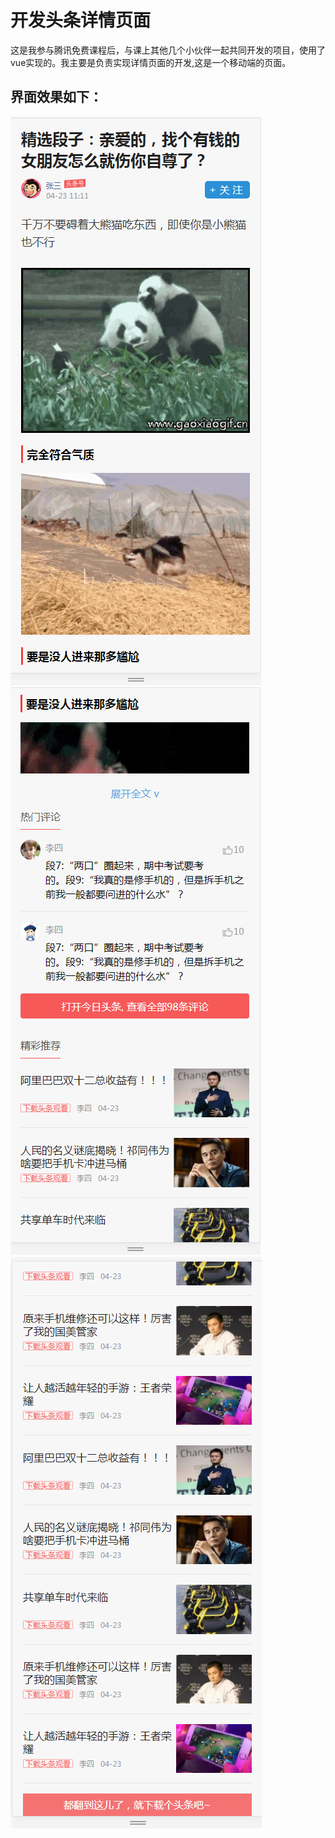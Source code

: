 # 开发头条详情页面
这是我参与腾讯免费课程后，与课上其他几个小伙伴一起共同开发的项目，使用了vue实现的。我主要是负责实现详情页面的开发,这是一个移动端的页面。

## 界面效果如下：
![详情截图1](https://github.com/dianminggui/toutiao/blob/master/effect/toutiao1.png)<br />
![详情截图2](https://github.com/dianminggui/toutiao/blob/master/effect/toutiao2.png)<br />
![详情截图3](https://github.com/dianminggui/toutiao/blob/master/effect/toutiao3.png)



